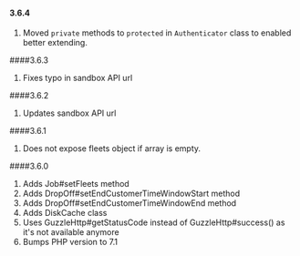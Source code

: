 #### 3.6.4
1. Moved `private` methods to `protected` in `Authenticator` class to enabled better extending.

####3.6.3
1. Fixes typo in sandbox API url

####3.6.2
1. Updates sandbox API url

####3.6.1
1. Does not expose fleets object if array is empty.

####3.6.0
1. Adds Job#setFleets method
2. Adds DropOff#setEndCustomerTimeWindowStart method
3. Adds DropOff#setEndCustomerTimeWindowEnd method
4. Adds DiskCache class
5. Uses GuzzleHttp#getStatusCode instead of GuzzleHttp#success() as it's not available anymore
6. Bumps PHP version to 7.1